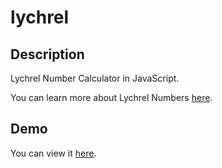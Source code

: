 lychrel
=======

Description
-----------

Lychrel Number Calculator in JavaScript.

You can learn more about Lychrel Numbers [here](http://en.wikipedia.org/wiki/Lychrel_number).

Demo
-----------------

You can view it [here](http://novacourtois.github.io/lychrel/).